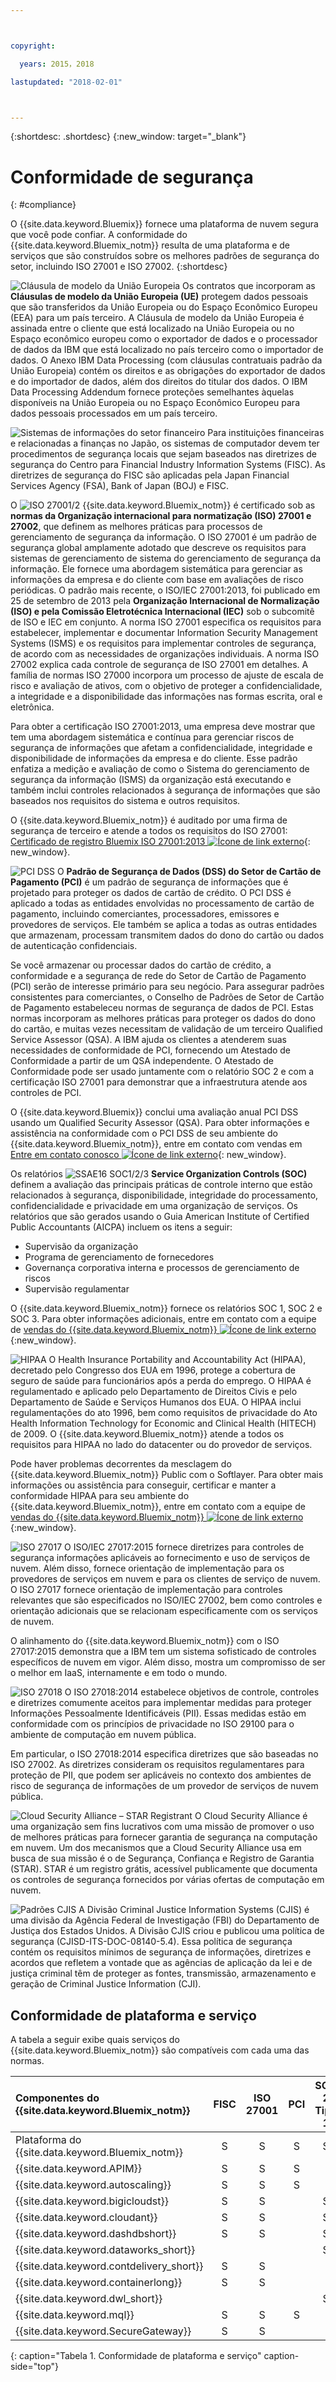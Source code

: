 ```yaml
---



copyright:

  years: 2015，2018

lastupdated: "2018-02-01" 



---
```


{:shortdesc: .shortdesc}
{:new_window: target="_blank"}

# Conformidade de segurança
{: #compliance}

O {{site.data.keyword.Bluemix}} fornece uma plataforma de nuvem segura que você pode confiar. A conformidade do {{site.data.keyword.Bluemix_notm}} resulta de uma plataforma e de serviços que são construídos sobre os melhores padrões de segurança do setor, incluindo ISO 27001 e ISO 27002.
{:shortdesc}

![Cláusula de modelo da União Europeia](images/icon_eumc.png) Os contratos que incorporam as **Cláusulas de modelo da União Europeia (UE)** protegem dados pessoais que são transferidos da União Europeia ou do Espaço Econômico Europeu (EEA) para um país terceiro. A Cláusula de modelo da União Europeia é assinada entre o cliente que está localizado na União Europeia ou no Espaço econômico europeu como o exportador de dados e o processador de dados da IBM que está localizado no país terceiro como o importador de dados. O Anexo IBM Data Processing (com cláusulas contratuais padrão da União Europeia) contém os direitos e as obrigações do exportador de dados e do importador de dados, além dos direitos do titular dos dados. O IBM Data Processing Addendum fornece proteções semelhantes àquelas disponíveis na União Europeia ou no Espaço Econômico Europeu para dados pessoais processados em um país terceiro.



![Sistemas de informações do setor financeiro](images/FISC.gif) Para instituições financeiras e relacionadas a finanças no Japão, os sistemas de computador devem ter procedimentos de segurança locais que sejam baseados nas diretrizes de segurança do Centro para Financial Industry Information Systems (FISC). As diretrizes de segurança do FISC são aplicadas pela Japan Financial Services Agency (FSA), Bank of Japan (BOJ) e FISC.
 

O ![ISO 27001/2](images/icon_iso27k1.png)  {{site.data.keyword.Bluemix_notm}} é certificado sob as **normas da Organização internacional para normatização (ISO) 27001 e 27002**, que definem as melhores práticas para processos de gerenciamento de segurança da informação. O ISO 27001 é um padrão de segurança global amplamente adotado que descreve os requisitos para sistemas de gerenciamento de sistema do gerenciamento de segurança da informação. Ele fornece uma abordagem sistemática para gerenciar as informações da empresa e do cliente com base em avaliações de risco periódicas. O padrão mais recente, o ISO/IEC 27001:2013, foi publicado em 25 de setembro de 2013 pela **Organização Internacional de Normalização (ISO) e pela Comissão Eletrotécnica Internacional (IEC)** sob o subcomitê de ISO e IEC em conjunto. A norma ISO 27001 especifica os requisitos para estabelecer, implementar e documentar Information Security Management Systems (ISMS) e os requisitos para implementar controles de segurança, de acordo com as necessidades de organizações individuais. A norma ISO 27002 explica cada controle de segurança de ISO 27001 em detalhes. A família de normas ISO 27000 incorpora um processo de ajuste de escala de risco e avaliação de ativos, com o objetivo de proteger a confidencialidade, a integridade e a disponibilidade das informações nas formas escrita, oral e eletrônica.

Para obter a certificação ISO 27001:2013, uma empresa deve mostrar que tem uma abordagem sistemática e contínua para gerenciar riscos de segurança de informações que afetam a confidencialidade, integridade e disponibilidade de informações da empresa e do cliente. Esse padrão enfatiza a medição e avaliação de como o Sistema do gerenciamento de segurança da informação (ISMS) da organização está executando e também inclui controles relacionados à segurança de informações que são baseados nos requisitos do sistema e outros requisitos.

O {{site.data.keyword.Bluemix_notm}} é auditado por uma firma de segurança de terceiro e atende a todos os requisitos do ISO 27001: [Certificado de registro Bluemix ISO 27001:2013 ![Ícone de link externo](../icons/launch-glyph.svg "Ícone de link externo")](ftp://public.dhe.ibm.com/cloud/bluemix/compliance/Bluemix_ISO27K1_WWCert_2016.pdf){: new_window}.

![PCI DSS](images/icon_pci.png) O **Padrão de Segurança de Dados (DSS) do Setor de Cartão de Pagamento (PCI)** é um padrão de segurança de informações que é projetado para proteger os dados de cartão de crédito. O PCI DSS é aplicado a todas as entidades envolvidas no processamento de cartão de pagamento, incluindo comerciantes, processadores, emissores e provedores de serviços. Ele também se aplica a todas as outras entidades que armazenam, processam transmitem dados do dono do cartão ou dados de autenticação confidenciais.

Se você armazenar ou processar dados do cartão de crédito, a conformidade e a segurança de rede do Setor de Cartão de Pagamento (PCI) serão de interesse primário para seu negócio. Para assegurar padrões consistentes para comerciantes, o Conselho de Padrões de Setor de Cartão de Pagamento estabeleceu normas de segurança de dados de PCI. Estas normas incorporam as melhores práticas para proteger os dados do dono do cartão, e muitas vezes necessitam de validação de um terceiro Qualified Service Assessor (QSA). A IBM ajuda os clientes a atenderem suas necessidades de conformidade de PCI, fornecendo um Atestado de Conformidade a partir de um QSA independente. O Atestado de Conformidade pode ser usado juntamente com o relatório SOC 2 e com a certificação ISO 27001 para demonstrar que a infraestrutura atende aos controles de PCI.

O {{site.data.keyword.Bluemix}} conclui uma avaliação anual PCI DSS usando um Qualified Security Assessor (QSA). Para obter informações e assistência na conformidade com o PCI DSS de seu ambiente do {{site.data.keyword.Bluemix_notm}}, entre em contato com vendas em [Entre em contato conosco ![Ícone de link externo](../icons/launch-glyph.svg "Ícone de link externo")](https://console.ng.bluemix.net/?direct=classic/#/contactUs/cloudOEPaneId=contactUs){: new_window}.

Os relatórios ![SSAE16 SOC1/2/3](images/icon_aicpa.png) **Service Organization Controls (SOC)** definem a avaliação das principais práticas de controle interno que estão relacionados à segurança, disponibilidade, integridade do processamento, confidencialidade e privacidade em uma organização de serviços. Os relatórios que são gerados usando o Guia American Institute of Certified Public Accountants (AICPA) incluem os itens a seguir: 
  * Supervisão da organização
  * Programa de gerenciamento de fornecedores
  * Governança corporativa interna e processos de gerenciamento de riscos
  * Supervisão regulamentar
 
O {{site.data.keyword.Bluemix_notm}} fornece os relatórios SOC 1, SOC 2 e SOC 3. Para obter informações adicionais, entre em contato com a equipe de [vendas do {{site.data.keyword.Bluemix_notm}} ![Ícone de link externo](../icons/launch-glyph.svg "Ícone de link externo")](mailto:bmxcert1@us.ibm.com){:new_window}. 


![HIPAA](images/icon_hipaa.png) O Health Insurance Portability and Accountability Act (HIPAA), decretado pelo Congresso dos EUA em 1996, protege a cobertura de seguro de saúde para funcionários após a perda do emprego. O HIPAA é regulamentado e aplicado pelo Departamento de Direitos Civis e pelo Departamento de Saúde e Serviços Humanos dos EUA. O HIPAA inclui regulamentações do ato 1996, bem como requisitos de privacidade do Ato Health Information Technology for Economic and Clinical Health (HITECH) de 2009. O {{site.data.keyword.Bluemix_notm}} atende a todos os requisitos para HIPAA no lado do datacenter ou do provedor de serviços. 

Pode haver problemas decorrentes da mesclagem do {{site.data.keyword.Bluemix_notm}} Public com o Softlayer. Para obter mais informações ou assistência para conseguir, certificar e manter a conformidade HIPAA para seu ambiente do {{site.data.keyword.Bluemix_notm}}, entre em contato com a equipe de [vendas do {{site.data.keyword.Bluemix_notm}} ![Ícone de link externo](../icons/launch-glyph.svg "Ícone de link externo")](mailto:cloudplatform_compliance@us.ibm.com){:new_window}.


![ISO 27017](images/icon_ISO27017.png) O ISO/IEC 27017:2015 fornece diretrizes para controles de segurança informações aplicáveis ao fornecimento e uso de serviços de nuvem. Além disso, fornece orientação de implementação para os provedores de serviços em nuvem e para os clientes de serviço de nuvem. O ISO 27017 fornece orientação de implementação para controles relevantes que são especificados no ISO/IEC 27002, bem como controles e orientação adicionais que se relacionam especificamente com os serviços de nuvem.

O alinhamento do {{site.data.keyword.Bluemix_notm}} com o ISO 27017:2015 demonstra que a IBM tem um sistema sofisticado de controles específicos de nuvem em vigor. Além disso, mostra um compromisso de ser o melhor em IaaS, internamente e em todo o mundo.


![ISO 27018](images/icon_ISO27018.png) O ISO 27018:2014 estabelece objetivos de controle, controles e diretrizes comumente aceitos para implementar medidas para proteger Informações Pessoalmente Identificáveis (PII). Essas medidas estão em conformidade com os princípios de privacidade no ISO 29100 para o ambiente de computação em nuvem pública.

Em particular, o ISO 27018:2014 especifica diretrizes que são baseadas no ISO 27002. As diretrizes consideram os requisitos regulamentares para proteção de PII, que podem ser aplicáveis no contexto dos ambientes de risco de segurança de informações de um provedor de serviços de nuvem pública.


![Cloud Security Alliance – STAR Registrant](images/icon_CSA.png) O Cloud Security Alliance é uma organização sem fins lucrativos com uma missão de promover o uso de melhores práticas para fornecer garantia de segurança na computação em nuvem. Um dos mecanismos que a Cloud Security Alliance usa em busca de sua missão é o de Segurança, Confiança e Registro de Garantia (STAR). STAR é um registro grátis, acessível publicamente que documenta os controles de segurança fornecidos por várias ofertas de computação em nuvem.


![Padrões CJIS](images/icon_CJIS.png) A Divisão Criminal Justice Information Systems (CJIS) é uma divisão da Agência Federal de Investigação (FBI) do Departamento de Justiça dos Estados Unidos. A Divisão CJIS criou e publicou uma política de segurança (CJISD-ITS-DOC-08140-5.4). Essa política de segurança contém os requisitos mínimos de segurança de informações, diretrizes e acordos que refletem a vontade que as agências de aplicação da lei e de justiça criminal têm de proteger as fontes, transmissão, armazenamento e geração de Criminal Justice Information (CJI).



## Conformidade de plataforma e serviço
A tabela a seguir exibe quais serviços do {{site.data.keyword.Bluemix_notm}} são compatíveis com cada uma das normas.

|Componentes do {{site.data.keyword.Bluemix_notm}}		|FISC		|ISO 27001	|PCI |SOC 2 Tipo 1		|
|:----------------------|:---------:|:---------:|:---------:|:---------:|
|Plataforma do {{site.data.keyword.Bluemix_notm}}		|S			|S	|S	|S	|
|{{site.data.keyword.APIM}}			|S	|S |S	|			|
|{{site.data.keyword.autoscaling}}			|S	|S |S	|			|
|{{site.data.keyword.bigicloudst}}			|S |S |	|S |
|{{site.data.keyword.cloudant}}				|S |S |	|S	|
|{{site.data.keyword.dashdbshort}}			|S	|S	|	|S	|
|{{site.data.keyword.dataworks_short}}				|	|	|	|S	 		|
|{{site.data.keyword.contdelivery_short}}					|S	|S	|	|			|
|{{site.data.keyword.containerlong}}			|S		|S	|	|			|
|{{site.data.keyword.dwl_short}}				|	|	|	|S	 		|
|{{site.data.keyword.mql}}				|S	|S	|S	|	 		|
|{{site.data.keyword.SecureGateway}}			|S	|S |	|	 		|
{: caption="Tabela 1. Conformidade de plataforma e serviço" caption-side="top"}

